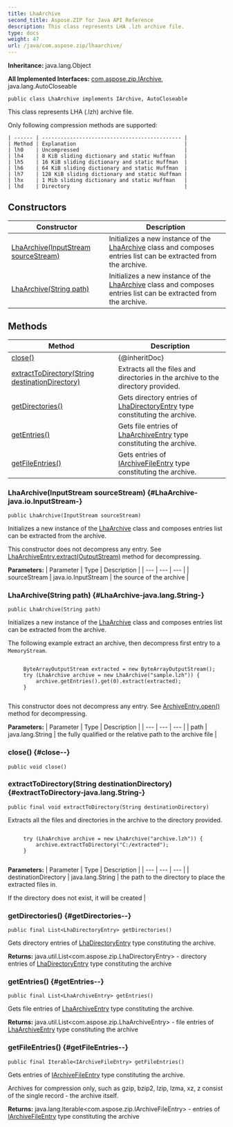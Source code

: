 ```yaml
---
title: LhaArchive
second_title: Aspose.ZIP for Java API Reference
description: This class represents LHA .lzh archive file.
type: docs
weight: 47
url: /java/com.aspose.zip/lhaarchive/
---
```


**Inheritance:**
java.lang.Object

**All Implemented Interfaces:**
[com.aspose.zip.IArchive](../../com.aspose.zip/iarchive), java.lang.AutoCloseable
```
public class LhaArchive implements IArchive, AutoCloseable
```

This class represents LHA (.lzh) archive file.

Only following compression methods are supported:

    | ------ | --------------------------------------------- |
    | Method | Explanation                                   |
    | lh0    | Uncompressed                                  |
    | lh4    | 8 KiB sliding dictionary and static Huffman   |
    | lh5    | 16 KiB sliding dictionary and static Huffman  |
    | lh6    | 64 KiB sliding dictionary and static Huffman  |
    | lh7    | 128 KiB sliding dictionary and static Huffman |
    | lhx    | 1 Mib sliding dictionary and static Huffman   |
    | lhd    | Directory                                     |
## Constructors

| Constructor | Description |
| --- | --- |
| [LhaArchive(InputStream sourceStream)](#LhaArchive-java.io.InputStream-) | Initializes a new instance of the [LhaArchive](../../com.aspose.zip/lhaarchive) class and composes entries list can be extracted from the archive. |
| [LhaArchive(String path)](#LhaArchive-java.lang.String-) | Initializes a new instance of the [LhaArchive](../../com.aspose.zip/lhaarchive) class and composes entries list can be extracted from the archive. |
## Methods

| Method | Description |
| --- | --- |
| [close()](#close--) | \{@inheritDoc\} |
| [extractToDirectory(String destinationDirectory)](#extractToDirectory-java.lang.String-) | Extracts all the files and directories in the archive to the directory provided. |
| [getDirectories()](#getDirectories--) | Gets directory entries of [LhaDirectoryEntry](../../com.aspose.zip/lhadirectoryentry) type constituting the archive. |
| [getEntries()](#getEntries--) | Gets file entries of [LhaArchiveEntry](../../com.aspose.zip/lhaarchiveentry) type constituting the archive. |
| [getFileEntries()](#getFileEntries--) | Gets entries of [IArchiveFileEntry](../../com.aspose.zip/iarchivefileentry) type constituting the archive. |
### LhaArchive(InputStream sourceStream) {#LhaArchive-java.io.InputStream-}
```
public LhaArchive(InputStream sourceStream)
```


Initializes a new instance of the [LhaArchive](../../com.aspose.zip/lhaarchive) class and composes entries list can be extracted from the archive.

This constructor does not decompress any entry. See [LhaArchiveEntry.extract(OutputStream)](../../com.aspose.zip/lhaarchiveentry\#extract-OutputStream-) method for decompressing.

**Parameters:**
| Parameter | Type | Description |
| --- | --- | --- |
| sourceStream | java.io.InputStream | the source of the archive |

### LhaArchive(String path) {#LhaArchive-java.lang.String-}
```
public LhaArchive(String path)
```


Initializes a new instance of the [LhaArchive](../../com.aspose.zip/lhaarchive) class and composes entries list can be extracted from the archive.

The following example extract an archive, then decompress first entry to a `MemoryStream`.

```

     ByteArrayOutputStream extracted = new ByteArrayOutputStream();
     try (LhaArchive archive = new LhaArchive("sample.lzh")) {
         archive.getEntries().get(0).extract(extracted);
     }
 
```

This constructor does not decompress any entry. See [ArchiveEntry.open()](../../com.aspose.zip/archiveentry\#open--) method for decompressing.

**Parameters:**
| Parameter | Type | Description |
| --- | --- | --- |
| path | java.lang.String | the fully qualified or the relative path to the archive file |

### close() {#close--}
```
public void close()
```




### extractToDirectory(String destinationDirectory) {#extractToDirectory-java.lang.String-}
```
public final void extractToDirectory(String destinationDirectory)
```


Extracts all the files and directories in the archive to the directory provided.

```

     try (LhaArchive archive = new LhaArchive("archive.lzh")) {
         archive.extractToDirectory("C:/extracted");
     }
 
```



**Parameters:**
| Parameter | Type | Description |
| --- | --- | --- |
| destinationDirectory | java.lang.String | the path to the directory to place the extracted files in.

If the directory does not exist, it will be created |

### getDirectories() {#getDirectories--}
```
public final List<LhaDirectoryEntry> getDirectories()
```


Gets directory entries of [LhaDirectoryEntry](../../com.aspose.zip/lhadirectoryentry) type constituting the archive.

**Returns:**
java.util.List&lt;com.aspose.zip.LhaDirectoryEntry&gt; - directory entries of [LhaDirectoryEntry](../../com.aspose.zip/lhadirectoryentry) type constituting the archive
### getEntries() {#getEntries--}
```
public final List<LhaArchiveEntry> getEntries()
```


Gets file entries of [LhaArchiveEntry](../../com.aspose.zip/lhaarchiveentry) type constituting the archive.

**Returns:**
java.util.List&lt;com.aspose.zip.LhaArchiveEntry&gt; - file entries of [LhaArchiveEntry](../../com.aspose.zip/lhaarchiveentry) type constituting the archive
### getFileEntries() {#getFileEntries--}
```
public final Iterable<IArchiveFileEntry> getFileEntries()
```


Gets entries of [IArchiveFileEntry](../../com.aspose.zip/iarchivefileentry) type constituting the archive.

Archives for compression only, such as gzip, bzip2, lzip, lzma, xz, z consist of the single record - the archive itself.

**Returns:**
java.lang.Iterable&lt;com.aspose.zip.IArchiveFileEntry&gt; - entries of [IArchiveFileEntry](../../com.aspose.zip/iarchivefileentry) type constituting the archive

